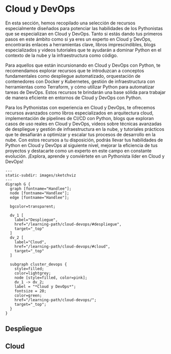 # Cloud y DevOps

En esta sección, hemos recopilado una selección de recursos especialmente
diseñados para potenciar las habilidades de los Pythonistas que se especializan
en Cloud y DevOps. Tanto si estás dando tus primeros pasos en este ámbito como
si ya eres un experto en Cloud y DevOps, encontrarás enlaces a herramientas
clave, libros imprescindibles, blogs especializados y videos tutoriales que te
ayudarán a dominar Python en el contexto de la nube y la infraestructura como
código.

Para aquellos que están incursionando en Cloud y DevOps con Python, te
recomendamos explorar recursos que te introduzcan a conceptos fundamentales como
despliegue automatizado, orquestación de contenedores con Docker y Kubernetes,
gestión de infraestructura con herramientas como Terraform, y cómo utilizar
Python para automatizar tareas de DevOps. Estos recursos te brindarán una base
sólida para trabajar de manera eficiente en entornos de Cloud y DevOps con
Python.

Para los Pythonistas con experiencia en Cloud y DevOps, te ofrecemos recursos
avanzados como libros especializados en arquitectura cloud, implementación de
pipelines de CI/CD con Python, blogs que exploran casos de uso reales en Cloud y
DevOps, videos sobre técnicas avanzadas de despliegue y gestión de
infraestructura en la nube, y tutoriales prácticos que te desafiarán a optimizar
y escalar tus procesos de desarrollo en la nube. Con estos recursos a tu
disposición, podrás llevar tus habilidades de Python en Cloud y DevOps al
siguiente nivel, mejorar la eficiencia de tus proyectos y destacarte como un
experto en este campo en constante evolución. ¡Explora, aprende y conviértete en
un Pythonista líder en Cloud y DevOps!

```{sketchviz}
---
static-subdir: images/sketchviz
---
digraph G {
  graph [fontname="Handlee"];
  node [fontname="Handlee"];
  edge [fontname="Handlee"];

  bgcolor=transparent;
  
  dv_1 [
    label="Despliegue",
    href="/learning-path/cloud-devops/#despliegue", 
    target="_top"
  ]
  dv_2 [
    label="Cloud",
    href="/learning-path/cloud-devops/#cloud", 
    target="_top"
  ]
  
  subgraph cluster_devops {
    style=filled;
    color=lightgrey;
    node [style=filled, color=pink];
    dv_1 -> dv_2;
    label = "*Cloud y DevOps*";
    fontsize = 20;
    color=green;
    href="/learning-path/cloud-devops/";
    target="_top";
  }
}
```

## Despliegue


## Cloud
